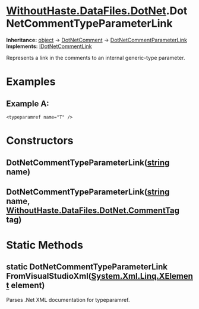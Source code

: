 # [WithoutHaste.DataFiles.DotNet](TableOfContents.WithoutHaste.DataFiles.DotNet.md).DotNetCommentTypeParameterLink

**Inheritance:** [object](https://docs.microsoft.com/en-us/dotnet/api/system.object) → [DotNetComment](WithoutHaste.DataFiles.DotNet.DotNetComment.md) → [DotNetCommentParameterLink](WithoutHaste.DataFiles.DotNet.DotNetCommentParameterLink.md)  
**Implements:** [IDotNetCommentLink](WithoutHaste.DataFiles.DotNet.IDotNetCommentLink.md)  

Represents a link in the comments to an internal generic-type parameter.  

# Examples

## Example A:

`<typeparamref name="T" />`  

# Constructors

## DotNetCommentTypeParameterLink([string](https://docs.microsoft.com/en-us/dotnet/api/system.string) name)

## DotNetCommentTypeParameterLink([string](https://docs.microsoft.com/en-us/dotnet/api/system.string) name, [WithoutHaste.DataFiles.DotNet.CommentTag](WithoutHaste.DataFiles.DotNet.CommentTag.md) tag)

# Static Methods

## static DotNetCommentTypeParameterLink FromVisualStudioXml([System.Xml.Linq.XElement](https://docs.microsoft.com/en-us/dotnet/api/system.xml.linq.xelement) element)

Parses .Net XML documentation for typeparamref.  

